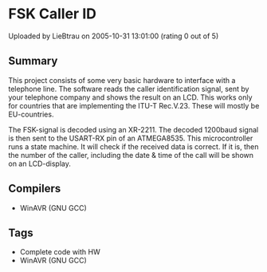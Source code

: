 # FSK Caller ID

Uploaded by LieBtrau on 2005-10-31 13:01:00 (rating 0 out of 5)

## Summary

This project consists of some very basic hardware to interface with a telephone line. The software reads the caller identification signal, sent by your telephone company and shows the result on an LCD. This works only for countries that are implementing the ITU-T Rec.V.23. These will mostly be EU-countries.  

The FSK-signal is decoded using an XR-2211. The decoded 1200baud signal is then sent to the USART-RX pin of an ATMEGA8535. This microcontroller runs a state machine. It will check if the received data is correct. If it is, then the number of the caller, including the date & time of the call will be shown on an LCD-display.

## Compilers

- WinAVR (GNU GCC)

## Tags

- Complete code with HW
- WinAVR (GNU GCC)

